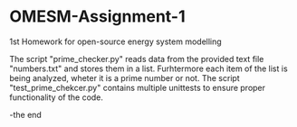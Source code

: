 # OMESM-Assignment-1
1st Homework for open-source energy system modelling

The script "prime_checker.py" reads data from the provided text file "numbers.txt" and stores them in a list. 
Furhtermore each item of the list is being analyzed, wheter it is a prime number or not.
The script "test_prime_chekcer.py" contains multiple unittests to ensure proper functionality of the code.

-the  end

